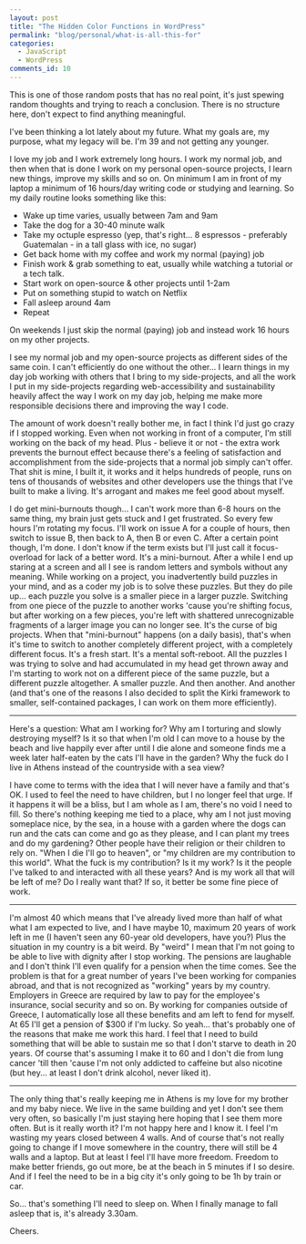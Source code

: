 ```yaml
---
layout: post
title: "The Hidden Color Functions in WordPress"
permalink: "blog/personal/what-is-all-this-for"
categories:
  - JavaScript
  - WordPress
comments_id: 10
---
```


This is one of those random posts that has no real point, it's just spewing random thoughts and trying to reach a conclusion. There is no structure here, don't expect to find anything meaningful.

I've been thinking a lot lately about my future. What my goals are, my purpose, what my legacy will be. I'm 39 and not getting any younger. 

I love my job and I work extremely long hours. I work my normal job, and then when that is done I work on my personal open-source projects, I learn new things, improve my skills and so on. On minimum I am in front of my laptop a minimum of 16 hours/day writing code or studying and learning. So my daily routine looks something like this:

* Wake up time varies, usually between 7am and 9am
* Take the dog for a 30-40 minute walk
* Take my octuple espresso (yep, that's right... 8 espressos - preferably Guatemalan - in a tall glass with ice, no sugar)
* Get back home with my coffee and work my normal (paying) job
* Finish work & grab something to eat, usually while watching a tutorial or a tech talk.
* Start work on open-source & other projects until 1-2am
* Put on something stupid to watch on Netflix
* Fall asleep around 4am
* Repeat

On weekends I just skip the normal (paying) job and instead work 16 hours on my other projects.

I see my normal job and my open-source projects as different sides of the same coin. I can't efficiently do one without the other... I learn things in my day job working with others that I bring to my side-projects, and all the work I put in my side-projects regarding web-accessibility and sustainability heavily affect the way I work on my day job, helping me make more responsible decisions there and improving the way I code.

The amount of work doesn't really bother me, in fact I think I'd just go crazy if I stopped working. Even when not working in front of a computer, I'm still working on the back of my head. Plus - believe it or not - the extra work prevents the burnout effect because there's a feeling of satisfaction and accomplishment from the side-projects that a normal job simply can't offer. That shit is mine, I built it, it works and it helps hundreds of people, runs on tens of thousands of websites and other developers use the things that I've built to make a living. It's arrogant and makes me feel good about myself.

I do get mini-burnouts though... I can't work more than 6-8 hours on the same thing, my brain just gets stuck and I get frustrated. So every few hours I'm rotating my focus. I'll work on issue A for a couple of hours, then switch to issue B, then back to A, then B or even C. After a certain point though, I'm done. I don't know if the term exists but I'll just call it focus-overload for lack of a better word. It's a mini-burnout. After a while I end up staring at a screen and all I see is random letters and symbols without any meaning. While working on a project, you inadvertently build puzzles in your mind, and as a coder my job is to solve these puzzles. But they do pile up... each puzzle you solve is a smaller piece in a larger puzzle. Switching from one piece of the puzzle to another works 'cause you're shifting focus, but after working on a few pieces, you're left with shattered unrecognizable fragments of a larger image you can no longer see. It's the curse of big projects. When that "mini-burnout" happens (on a daily basis), that's when it's time to switch to another completely different project, with a completely different focus. It's a fresh start. It's a mental soft-reboot. All the puzzles I was trying to solve and had accumulated in my head get thrown away and I'm starting to work not on a different piece of the same puzzle, but a different puzzle altogether. A smaller puzzle. And then another. And another (and that's one of the reasons I also decided to split the Kirki framework to smaller, self-contained packages, I can work on them more efficiently).

------------------

Here's a question: What am I working for? Why am I torturing and slowly destroying myself? Is it so that when I'm old I can move to a house by the beach and live happily ever after until I die alone and someone finds me a week later half-eaten by the cats I'll have in the garden? Why the fuck do I live in Athens instead of the countryside with a sea view?

I have come to terms with the idea that I will never have a family and that's OK. I used to feel the need to have children, but I no longer feel that urge. If it happens it will be a bliss, but I am whole as I am, there's no void I need to fill. So there's nothing keeping me tied to a place, why am I not just moving someplace nice, by the sea, in a house with a garden where the dogs can run and the cats can come and go as they please, and I can plant my trees and do my gardening? Other people have their religion or their children to rely on. "When I die I'll go to heaven", or "my children are my contribution to this world". What the fuck is my contribution? Is it my work? Is it the people I've talked to and interacted with all these years? And is my work all that will be left of me? Do I really want that? If so, it better be some fine piece of work.

----------------------------

I'm almost 40 which means that I've already lived more than half of what what I am expected to live, and I have maybe 10, maximum 20 years of work left in me (I haven't seen any 60-year old developers, have you?) Plus the situation in my country is a bit weird. By "weird" I mean that I'm not going to be able to live with dignity after I stop working. The pensions are laughable and I don't think I'll even qualify for a pension when the time comes. See the problem is that for a great number of years I've been working for companies abroad, and that is not recognized as "working" years by my country. Employers in Greece are required by law to pay for the employee's insurance, social security and so on. By working for companies outside of Greece, I automatically lose all these benefits and am left to fend for myself. At 65 I'll get a pension of $300 if I'm lucky. So yeah... that's probably one of the reasons that make me work this hard. I feel that I need to build something that will be able to sustain me so that I don't starve to death in 20 years. Of course that's assuming I make it to 60 and I don't die from lung cancer 'till then 'cause I'm not only addicted to caffeine but also nicotine (but hey... at least I don't drink alcohol, never liked it).

------------------------------------

The only thing that's really keeping me in Athens is my love for my brother and my baby niece. We live in the same building and yet I don't see them very often, so basically I'm just staying here hoping that I see them more often. But is it really worth it? I'm not happy here and I know it. I feel I'm wasting my years closed between 4 walls. And of course that's not really going to change if I move somewhere in the country, there will still be 4 walls and a laptop. But at least I feel I'll have more freedom. Freedom to make better friends, go out more, be at the beach in 5 minutes if I so desire. And if I feel the need to be in a big city it's only going to be 1h by train or car. 

So... that's something I'll need to sleep on. When I finally manage to fall asleep that is, it's already 3.30am.

Cheers.